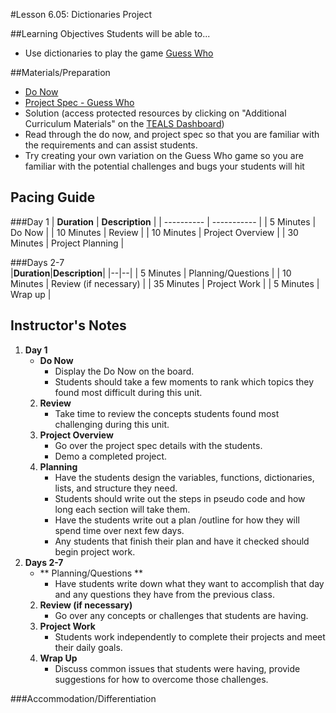 #Lesson 6.05: Dictionaries Project

##Learning Objectives
Students will be able to...

* Use dictionaries to play the game [Guess Who]

##Materials/Preparation
* [Do Now]
* [Project Spec - Guess Who]
* Solution (access protected resources by clicking on "Additional Curriculum Materials" on the [TEALS Dashboard])
*  Read through the do now, and project spec so that you are familiar with the requirements and can assist students.
* Try creating your own variation on the Guess Who game so you are familiar with the potential challenges and bugs your students will hit

## Pacing Guide
###Day 1
| **Duration**   | **Description** |
| ---------- | ----------- |
| 5 Minutes  | Do Now      |
| 10 Minutes | Review      |
| 10 Minutes | Project Overview        |
| 30 Minutes | Project Planning     |

###Days 2-7              
|**Duration**|**Description**|
|--|--|
| 5 Minutes  | Planning/Questions      |
| 10 Minutes | Review (if necessary)      |
| 35 Minutes | Project Work        |
| 5 Minutes | Wrap up     |
## Instructor's Notes
1. **Day 1** 
	* **Do Now**
	    * Display the Do Now on the board. 
	    * Students should take a few moments to rank which topics they found most difficult during this unit.
	2. **Review**
		* Take time to review the concepts students found most challenging during this unit. 
	3. **Project Overview**	
		* Go over the project spec details with the students.
		* Demo a completed project.
	4. **Planning**
		* Have the students design the variables, functions, dictionaries, lists, and structure they need.
		* Students should write out the steps in pseudo code and how long each section will take them.
		* Have the students write out a plan /outline for how they will spend time over next few days.
		* Any students that finish their plan and have it checked should begin project work.
2. **Days 2-7**
	* ** Planning/Questions **
		* Have students write down what they want to accomplish that day and any questions they have from the previous class.
	2. **Review (if necessary)** 
		* Go over any concepts or challenges that students are having.
	3. **Project Work** 
		* Students work independently to complete their projects and meet their daily goals.
	4. **Wrap Up**
		* Discuss common issues that students were having, provide suggestions for how to overcome those challenges.

###Accommodation/Differentiation



[Do Now]: do_now.md
[Project Spec - Guess Who]: project.md
[TEALS Dashboard]:www.tealsk12.org/dashboard
[Guess Who]:https://en.wikipedia.org/wiki/Guess_Who%3F
